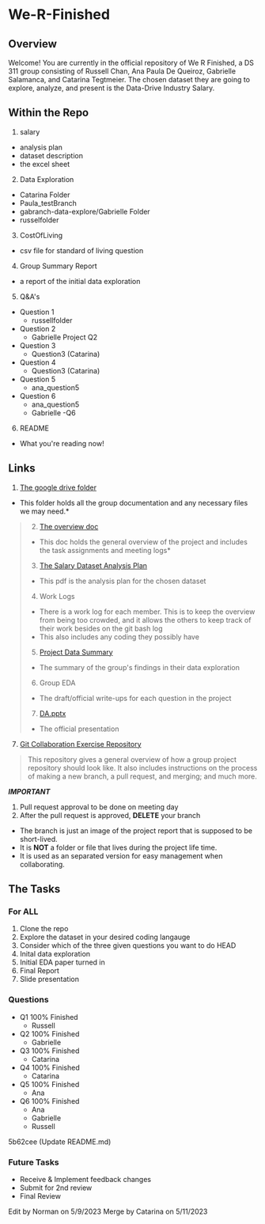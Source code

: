 # We-R-Finished
## Overview
Welcome! You are currently in the official repository of We R Finished, a DS 311 group consisting of Russell Chan, Ana Paula De Queiroz, Gabrielle Salamanca, and Catarina Tegtmeier. The chosen dataset they are going to explore, analyze, and present is the Data-Drive Industry Salary. 

## Within the Repo
1. salary
  - analysis plan
  - dataset description
  - the excel sheet 
2. Data Exploration
  - Catarina Folder
  - Paula_testBranch
  - gabranch-data-explore/Gabrielle Folder
  - russelfolder
3. CostOfLiving
  - csv file for standard of living question
4. Group Summary Report
  - a report of the initial data exploration
5. Q&A's
  - Question 1
    - russellfolder
  - Question 2
    - Gabrielle Project Q2
  - Question 3
    - Question3 (Catarina)
  - Question 4
    - Question3 (Catarina)
  - Question 5
    - ana_question5
  - Question 6
    - ana_question5
    - Gabrielle -Q6 
6. README
  - What you're reading now!

## Links
1. [The google drive folder](https://drive.google.com/drive/folders/1M1jYp0MiyeWCBQHbs2pfAfvCYkD61lKU?usp=sharing)
- This folder holds all the group documentation and any necessary files we may need.*
> 2. [The overview doc](https://docs.google.com/document/d/1cgqEG4ZgZ36DACn_ysUwfLzuczyHDhThd7bskDm7z7E/edit?usp=sharing)
>   - This doc holds the general overview of the project and includes the task assignments and meeting logs*
> 3. [The Salary Dataset Analysis Plan](https://drive.google.com/file/d/1aWo1OW4jSkv4NkUQj6zRNrlxvscYXNDf/view?usp=sharing)
>   - This pdf is the analysis plan for the chosen dataset
> 4. Work Logs
>   - There is a work log for each member. This is to keep the overview from being too crowded, and it allows the others to keep track of their work besides on the git bash log
>   - This also includes any coding they possibly have
> 5. [Project Data Summary](https://docs.google.com/document/d/1vna-GMBn4NaDKrJd44n8afmORMDqZ7tGsFa45WtSnyk/edit?usp=sharing)
>   - The summary of the group's findings in their data exploration
> 6. Group EDA
>   - The draft/official write-ups for each question in the project
> 7. [DA.pptx](https://docs.google.com/presentation/d/1P0l1ntCTpz9rtfh_3ZaghSBFx10eNRhM/edit?usp=sharing&ouid=116829852975256317058&rtpof=true&sd=true)
>   - The official presentation 
7. [Git Collaboration Exercise Repository](https://github.com/San-Francisco-State-University-DS/Git-Collaboration-Exercise)
> This repository gives a general overview of how a group project repository should look like. It also includes instructions on the process of making a new branch, a pull request, and merging; and much more.

***IMPORTANT***
1. Pull request approval to be done on meeting day
2. After the pull request is approved, **DELETE** your branch
 - The branch is just an image of the project report that is supposed to be short-lived.
 - It is **NOT** a folder or file that lives during the project life time.
 - It is used as an separated version for easy management when collaborating.
 
## The Tasks
### For ALL

1. Clone the repo
2. Explore the dataset in your desired coding langauge
3. Consider which of the three given questions you want to do
HEAD
4. Inital data exploration 
5. Initial EDA paper turned in
6. Final Report
7. Slide presentation

### Questions
- Q1 100% Finished
  - Russell   
- Q2 100% Finished
  - Gabrielle  
- Q3 100% Finished
  - Catarina   
- Q4 100% Finished
  - Catarina  
- Q5 100% Finished
  - Ana   
- Q6 100% Finished
  - Ana
  - Gabrielle
  - Russell   

5b62cee (Update README.md)

### Future Tasks
- Receive & Implement feedback changes
- Submit for 2nd review
- Final Review


Edit by Norman on 5/9/2023
Merge by Catarina on 5/11/2023